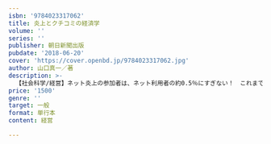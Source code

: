 ```yaml
---
isbn: '9784023317062'
title: 炎上とクチコミの経済学
volume: ''
series: ''
publisher: 朝日新聞出版
pubdate: '2018-06-20'
cover: 'https://cover.openbd.jp/9784023317062.jpg'
author: 山口真一／著
description: >-
  【社会科学/経営】ネット炎上の参加者は、ネット利用者の約0.5％にすぎない！　これまで現場の先入観や経験則だけで判断されてきたウェブでの情報拡散について、科学調査（計量経済学）に基づく知識とノウハウを教える。仕事でウェブに関わる人は必読！
price: '1500'
genre: ''
target: 一般
format: 単行本
content: 経営

---
```

